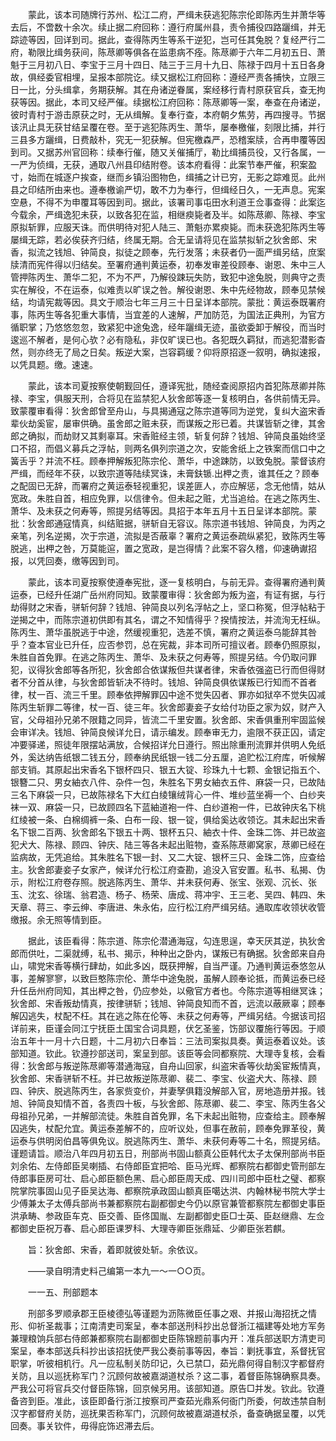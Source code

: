 <!-- { "loadSidebar": true } -->
　　蒙此，该本司随牌行苏州、松江二府，严缉未获逃犯陈宗伦即陈丙生并萧华等去后，不啻数十余次。续止据二府回称：遵行府属州县，责令捕役四路躧缉，并无踪迹等因，回详到司。据此，查得陈丙生等系干逆犯，岂可任其兔脱？复经严行二府，勒限比缉务获间，陈荩卿等俱各在监患病不痊。陈荩卿于六年二月初五日、萧魁于三月初八日、李宝于三月十四日、陆三于三月十九日、陈禄于四月十五日各身故，俱经委官相埋，呈报本部院讫。续又据松江府回称：遵经严责各捕快，立限三日一比，分头缉拿，务期获解。其在舟诸逆眷属，案经移行青村原获官兵，查无拘获等因。据此，本司又经严催。续据松江府回称：陈荩卿等一案，奉查在舟诸逆，彼时青村于游击原获之时，无从缉解。复奉行查，本府朝夕焦劳，再四搜寻。节据该汛止具无获甘结呈覆在卷。至于逃犯陈丙生、萧华，屡奉檄催，刻限比捕，并行三县多方躧缉，日费敲朴，究无一犯获解。但宪檄森严，恐稽案牍，合再申覆等因到司。又据苏州官回称：续奉行催，随又关催捕厅，勒比缉捕员役，又行各属，一一严为侦缉，无获，通取八州县印结附卷。该本府看得：此案节奉严催，积案盈寸，始而在城逐户挨查，继而乡镇沿图物色，缉捕之计已穷，无影之踪难觅。此州县之印结所由来也。遵奉檄谕严切，敢不力为奉行，但缉经日久，一无声息。宪案空悬，不得不为申覆耳等因到司。据此，该署司事屯田水利道王佥事查得：此案迄今载余，严缉逸犯未获，以致各犯在监，相继瘐毙者及半。如陈荩卿、陈禄、李宝原拟斩罪，应服天诛。而供明待对犯人陆三、萧魁亦累瘐毙。而未获逸犯陈丙生等屡缉无踪，若必俟获齐归结，终属无期。合无呈请将见在监禁拟斩之狄舍郎、宋香，拟流之钱旭、钟简良，拟徒之顾奉，先行发落；未获者仍一面严缉另结，庶案牍清而宪件得以归结矣。至署府通判黄运泰，初奉发审差役顾奉、谢恩、朱中三人管押陈丙生、萧华二犯，不为不严，乃解役踈玩失防，致犯中途兔脱，则典守之责实在解役，不在运泰，似难责以旷误之咎。解役谢恩、朱中先经物故，顾奉见禁候结，均请宪裁等因。具文于顺治七年三月三十日呈详本部院。蒙批：黄运泰既署府事，陈丙生等各犯重大事情，当宜差的人速解，严加防范，为国法正典刑，为官方循职掌；乃悠悠忽忽，致紧犯中途兔逸，经年躧缉无迹，虽欲委卸于解役，而当时逡巡不解者，是何心欤？必有隐私，非仅旷误已也。各犯既久羁狱，而逃犯潜影杳然，则亦终无了局之日矣。叛逆大案，岂容羁缓？仰将原招逐一叙明，确拟速报，以凭具题。缴。速速。

　　蒙此，该本司夏按察使朝觐回任，遵译宪批，随经查阅原招内首犯陈荩卿并陈禄、李宝，俱服天刑，合将见在监禁犯人狄舍郎等逐一复核明白，各供前情无异。致蒙覆审看得：狄舍郎曾至舟山，与具揭通寇之陈宗道等同为逆党，复纠大盗宋香辈伙劫奚宦，屡审供确。虽舍郎之赃未获，而谋叛之形已着。共谋皆斩之律，其舍郎之确拟，而劫财又其剩辜耳。宋香赃经主领，斩复何辞？钱旭、钟简良虽始终坚口不招，而倡义募兵之浮帖，则两名俱列宗道之次，安能舍纸上之铁案而信口中之簧舌乎？并流不枉。顾奉押解叛犯陈宗伦、萧华，中途踈防，以致兔脱。蒙督该府严缉，而经年不获，以致宗道等陆续冥诛，未膏鈇锧.出柙之责，谁其任之？顾奉之配固已无辞，而署府之黄运泰轻视重犯，误差匪人，亦应解惩，念无他情，姑从宽政。朱胜自首，相应免罪，以信律令。但未起之赃，尤当追给。在逃之陈丙生、萧华、及未获之何寿等，照提另结等因。具招于本年五月十五日呈详本部院。蒙批：狄舍郎通寇情真，纠结赃据，骈斩自无容议。陈宗道书钱旭、钟简良，为丙之亲笔，列名逆揭，次于宗道，流拟是否蔽辜？署府之黄运泰疏纵紧犯，致陈丙生等脱逃，出柙之咎，万莫能逭，置之宽政，是岂得情？此案不容久稽，仰速确谳招报，以凭回奏，缴等因到司。

　　蒙此，该本司夏按察使遵奉宪批，逐一复核明白，与前无异。查得署府通判黄运泰，已经升任湖广岳州府同知。致蒙覆审得：狄舍郎为叛为盗，有证有据，与行劫得财之宋香，骈斩何辞？钱旭、钟简良以列名浮帖之上，坚口称冤，但浮帖粘于逆揭之中，而陈宗道初供即有其名，谓之不知情得乎？揆情按法，并流洵无枉纵。陈丙生、萧华虽脱逃于中途，然缓视重犯，选差不慎，署府之黄运泰乌能辞其咎乎？查本官业已升任，应否参罚，总在宪裁，非本司所可擅议者。顾奉仍照原拟，朱胜自首免罪。在逃之陈丙生、萧华、及未获之何寿等，照提另结。今仍取问罪犯，议得狄舍郎等各所犯，狄舍郎合依谋叛但共谋者律，宋香依强盗已行而但得财者不分首从律，与狄舍郎皆斩决不待时。钱旭、钟简良俱依谋叛已行知而不首者律，杖一百、流三千里。顾奉依押解罪囚中途不觉失囚者、罪亦如狱卒不觉失囚减陈丙生斩罪二等律，杖一百、徒三年。狄舍郎妻妾子女给付功臣之家为奴，财产入官，父母祖孙兄弟不限籍之同异，皆流二千里安置。狄舍郎、宋香俱重刑牢固监候会审详决。钱旭、钟简良候详允日，请示编发。顾奉审无力，逾限不获正囚，请定冲要驿递，照徒年限摆站满放，合候招详允日遵行。照出除重刑流罪并供明人免纸外，奚达纳告纸银二钱五分，顾奉纳民纸银一钱二分五厘，追贮松江府库，听候解部支销。其原起出宋香名下银杯四只、银五大锭、珍珠九十七颗、金银记指五个、银簪二只、男女紬衣八件、杂件一包，朱胜名下男女紬衣五件、麻袋一只，已故陆三名下麻袋一只，已故陈禄名下大红白绫镶绒背心一件、堆纱蓝坐褥一个、白纱夹袜一双、麻袋一只，已故顾四名下蓝紬道袍一件、白纱道袍一件，已故钟庆名下桃红绫被一条、白棉绸裤一条、白布一段、银一锭，俱给奚达收领讫。其未起出宋香名下银二百两、狄舍郎名下银五十两、银杯五只、紬衣十件、金珠二饰、并已故盗犯犬大、陈禄、顾四、钟庆、陆三等各未起出赃物，查系陈荩卿窝家，荩卿已经在监病故，无凭追给。其朱胜名下银一封、又二大锭、银杯三只、金珠二饰，应查给主。狄舍郎妻妾子女家产，候详允行松江府查勘，追没入官安置。私书、私揭、伪示，附松江府卷存照。脱逃陈丙生、萧华、并未获何寿、张宝、张观、沉长、张玉、沈玄、徐瑞、翁君造、杨子、杨荣、唐成、蒋冲宇、王三老、吴四、韩四、朱天章、蒋三、李云绅、李唐进、朱永佑，应行松江府严缉另结。通取库收领状收管缴报。余无照等情到臣。

　　据此，该臣看得：陈宗道、陈宗伦潜通海寇，勾连思逞，幸天厌其逆，执狄舍郎而供吐，二渠就缚，私书、揭示，种种出之卧内，谋叛已有确据。狄舍郎来自舟山，啸党宋香等横行肆劫，如此多凶，既获押解，自当严谨。乃通判黄运泰悠忽从事，差解寥寥，以致巨憨陈宗伦、萧华中途兔脱，虽解人顾奉论抵，而黄运泰已经升任岳州府同知，其出柙之咎，仍应参处，以儆官方者也。今陈宗道等相继冥诛；狄舍郎、宋香叛劫情真，按律骈斩；钱旭、钟简良知而不首，远流以蔽厥辜；顾奉解囚逃失，杖配不枉。其在逃之陈在伦等、未获之何寿等，严缉另结。今据该司招详前来，臣谨会同江宁抚臣土国宝合词具题，伏乞圣鉴，饬部议覆施行等因。于顺治五年十一月十六日题，十二月初六日奉旨：三法司案拟具奏。黄运泰着议处。该部知道。钦此。钦遵抄部送司，案呈到部。该臣等会同都察院、大理寺复核，会看得：狄舍郎与叛逆陈荩卿等潜通海寇，自舟山回家，纠盗宋香等伙劫奚宦叛情真，狄舍郎、宋香骈斩不枉。并已故叛逆陈荩卿、裴二、李宝、伙盗犬大、陈禄、顾四、钟庆、脱逃陈丙生，各家赀变价，并妻孥俱籍没解部入官，房地造册并报。钱旭、钟简良知情不首，各责四十板，与狄舍郎、陈荩卿、裴二、李宝、陈丙生各父母祖孙兄弟，一并解部流徒。朱胜自首免罪，名下未起出赃物，应查给主。顾奉解囚逃失，杖配允宜。黄运泰差解不的，应听议处，但事在赦前，顾奉免罪革役，黄运泰与供明闵伯昌等俱免议。脱逃陈丙生、萧华、未获何寿等二十名，照提另结。谨题请旨。顺治八年四月初五日，刑部尚书固山额真公臣韩代太子太保刑部尚书臣刘余佑、左侍郎臣吴喇插、右侍郎臣宜把哈、臣马光辉、都察院右都御史管刑部左侍郎事臣房可壮、启心郎臣额色黑、启心郎臣周天成、四川司郎中臣杜之璧、都察院掌院事固山见子臣吴达海、都察院承政固山额真臣噶达洪、内翰林秘书院大学士少傅兼太子太傅兵部尚书兼都察院右副都御史今仍以原官兼管都察院左都御史事臣洪承畴、参政臣车克、臣交善、臣佟国胤、左副都御史臣□士英、臣赵继鼎、左佥都御史臣祝万春、启心郎臣课罗科、大理寺卿臣张鼎延、少卿臣张若麒。

　　旨：狄舍郎、宋香，着即就彼处斩。余依议。

　　——录自明清史料己编第一本九一～一○○页。

　　一一五、刑部题本

　　刑部多罗顺承郡王臣棱德弘等谨题为沥陈微臣任事之艰、并报山海招抚之情形、仰祈圣裁事；江南清吏司案呈，奉本部送刑科抄出总督浙江福建等处地方军务兼理粮饷兵部右侍郎兼都察院右副都御史臣陈锦题前事内开：准兵部送职方清吏司案呈，奉本部送兵科抄出该招抚使严我公奏前事等因，奉旨：剿抚事宜，系督抚官职掌，听彼相机行。凡一应私制关防印记，久已禁□，茹光鼎何得自制汉字都督府关防，且以巡抚称军门？沉顾何故被嘉湖道杖杀？这二事，着督臣陈锦确察具奏。严我公可将官兵交付督臣陈锦，回京候另用。该部知道。原告□并发。钦此。钦遵备咨到臣。准此，该臣即备行浙江按察司严查茹光鼎系何衙门所委，何故违禁自制汉字都督府关防，巡抚果否称军门，沉顾何故被嘉湖道杖杀，备查确据呈覆，以凭回奏。事关钦件，毋得庇饰迟滞去后。

